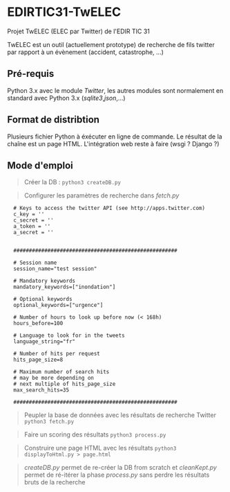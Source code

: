 # EDIRTIC31-TwELEC
Projet TwELEC (ELEC par Twitter) de l'EDIR TIC 31

TwELEC est un outil (actuellement prototype) de recherche de fils twitter par rapport à un évènement (accident, catastrophe, ...)

## Pré-requis

Python 3.x avec le module *Twitter*, les autres modules sont normalement en standard avec Python 3.x (*sqlite3*,*json*,...)

## Format de distribtion

Plusieurs fichier Python à éxécuter en ligne de commande. Le résultat de la chaîne est un page HTML. 
L'intégration web reste à faire (wsgi ? Django ?)

## Mode d'emploi

> Créer la DB : <code>python3 createDB.py</code>

> Configurer les paramètres de recherche dans *fetch.py*

      # Keys to access the twitter API (see http://apps.twitter.com)
      c_key = ''
      c_secret = ''
      a_token = ''
      a_secret = ''


      #####################################################

      # Session name
      session_name="test session"

      # Mandatory keywords
      mandatory_keywords=["inondation"]

      # Optional keywords
      optional_keywords=["urgence"]

      # Number of hours to look up before now (< 168h)
      hours_before=100

      # Language to look for in the tweets
      language_string="fr"

      # Number of hits per request
      hits_page_size=8

      # Maximum number of search hits
      # may be more depending on
      # next multiple of hits_page_size
      max_search_hits=35

      #####################################################

> Peupler la base de données avec les résultats de recherche Twitter
    <code>python3 fetch.py</code>
    
> Faire un scoring des résultats
    <code>python3 process.py</code>
    
> Construire une page HTML avec les résultats
    <code>python3 displayToHtml.py > page.html</code>
    
> *createDB.py* permet de re-créer la DB from scratch et *cleanKept.py*
> permet de ré-itérer la phase *process.py* sans perdre les résultats
> bruts de la recherche
    
